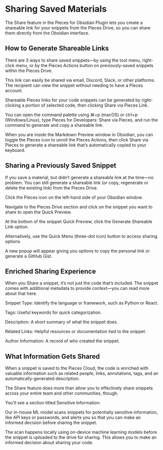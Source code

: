 # Sharing Saved Materials

The Share feature in the Pieces for Obsidian Plugin lets you create a shareable link for your snippets from the Pieces Drive, so you can share them directly from the Obsidian interface.

## How to Generate Shareable Links

There are 3 ways to share saved snippets—by using the tool menu, right-click menu, or by the Pieces Actions button on previously-saved snippets within the Pieces Drive.

This link can easily be shared via email, Discord, Slack, or other platforms. The recipient can view the snippet without needing to have a Pieces account.

Shareable Pieces links for your code snippets can be generated by right-clicking a portion of selected code, then clicking Share via Pieces Link.



You can open the command palette using ⌘+p (macOS) or ctrl+p (Windows/Linux), type Pieces for Developers: Share via Pieces, and run the command to generate and copy a shareable link.



When you are inside the Markdown Preview window in Obsidian, you can toggle the Pieces icon to unroll the Pieces Actions, then click Share via Pieces to generate a shareable link that’s automatically copied to your keyboard.



## Sharing a Previously Saved Snippet

If you save a material, but didn’t generate a shareable link at the time—no problem. You can still generate a shareable link (or copy, regenerate or delete the existing link) from the Pieces Drive.

Click the Pieces icon on the left-hand side of your Obsidian window.

Navigate to the Pieces Drive section and click on the snippet you want to share to open the Quick Preview.

At the bottom of the snippet Quick Preview, click the Generate Shareable Link option.

Alternatively, use the Quick Menu (three-dot icon) button to access sharing options

A new popup will appear giving you options to copy the personal link or generate a GitHub Gist.



## Enriched Sharing Experience

When you Share a snippet, it’s not just the code that’s included. The snippet comes with additional metadata to provide context—you can read more about that here.

Snippet Type: Identify the language or framework, such as Python or React.

Tags: Useful keywords for quick categorization.

Description: A short summary of what the snippet does.

Related Links: Helpful resources or documentation tied to the snippet.

Author Information: A record of who created the snippet.



## What Information Gets Shared

When a snippet is saved to the Pieces Cloud, the code is enriched with valuable information such as related people, links, annotations, tags, and an automatically-generated description.



The Share feature does more than allow you to effectively share snippets across your entire team and other communities, though.

You'll see a section titled Sensitive Information:



Our in-house ML model scans snippets for potentially sensitive information, like API keys or passwords, and alerts you so that you can make an informed decision before sharing the snippet.  

The scan happens locally using on-device machine learning models before the snippet is uploaded to the drive for sharing. This allows you to make an informed decision about sharing your code.